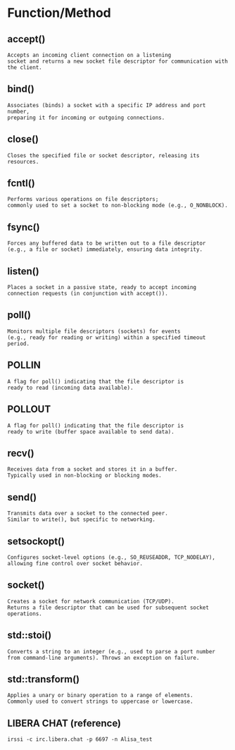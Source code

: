 # **Function/Method**



## **accept()**
```	
Accepts an incoming client connection on a listening    
socket and returns a new socket file descriptor for communication with the client.
```


## **bind()**	
```		
Associates (binds) a socket with a specific IP address and port number,
preparing it for incoming or outgoing connections.
```	

## **close()**
```
Closes the specified file or socket descriptor, releasing its resources.
```

## **fcntl()**
```
Performs various operations on file descriptors; 
commonly used to set a socket to non-blocking mode (e.g., O_NONBLOCK).
```

## **fsync()**
```
Forces any buffered data to be written out to a file descriptor 
(e.g., a file or socket) immediately, ensuring data integrity.
```

## **listen()**
```
Places a socket in a passive state, ready to accept incoming 
connection requests (in conjunction with accept()).
```

## **poll()**
```
Monitors multiple file descriptors (sockets) for events 
(e.g., ready for reading or writing) within a specified timeout period.
```

## **POLLIN**
```
A flag for poll() indicating that the file descriptor is 
ready to read (incoming data available).
```

## **POLLOUT**
```
A flag for poll() indicating that the file descriptor is
ready to write (buffer space available to send data).
```

## **recv()**
```
Receives data from a socket and stores it in a buffer.
Typically used in non-blocking or blocking modes.
```

## **send()**
```
Transmits data over a socket to the connected peer.
Similar to write(), but specific to networking.
```

## **setsockopt()**
```
Configures socket-level options (e.g., SO_REUSEADDR, TCP_NODELAY),
allowing fine control over socket behavior.
```

## **socket()**	
```
Creates a socket for network communication (TCP/UDP).
Returns a file descriptor that can be used for subsequent socket operations.
```

## **std::stoi()**
```
Converts a string to an integer (e.g., used to parse a port number
from command-line arguments). Throws an exception on failure.
```

## **std::transform()**
```
Applies a unary or binary operation to a range of elements.
Commonly used to convert strings to uppercase or lowercase.
```

## **LIBERA CHAT (reference)**
```
irssi -c irc.libera.chat -p 6697 -n Alisa_test
```